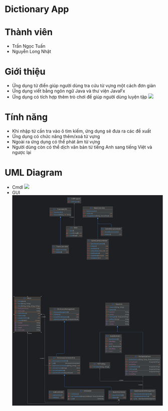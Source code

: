 # Dictionary App
# Thành viên
+ Trần Ngọc Tuấn
+ Nguyễn Long Nhật
# Giới thiệu
+ Ứng dụng từ điển giúp người dùng tra cứu từ vựng một cách đơn giản
+ Ứng dụng viết bằng ngôn ngữ Java và thư viện JavaFx
+ Ứng dụng có tích hợp thêm trò chơi để giúp người dùng luyện tập
![](https://github.com/HarlausButtercake/engLearn/assets/163509600/3cd6f8c1-2f47-484f-b333-6fdde8f2ad4c)
# Tính năng
+ Khi nhập từ cần tra vào ô tìm kiếm, ứng dụng sẽ đưa ra các đề xuất
+ Ứng dụng có chức năng thêm/xoá từ vựng
+ Ngoài ra ứng dụng có thể phát âm từ vựng
+ Người dùng còn có thể dịch văn bản từ tiếng Anh sang tiếng Việt và ngược lại
# UML Diagram
+ Cmdl
![](https://github.com/HarlausButtercake/engLearn/assets/163509600/f35027ac-a4fb-4891-8414-1ef4ea8d0177)
+ GUI
![](https://github.com/HarlausButtercake/engLearn/blob/main/engLearnGUI/classUML.png)

